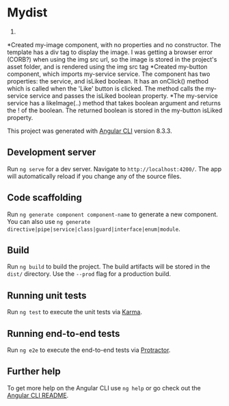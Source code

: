 # Mydist

1. 
*Created my-image component, with no properties and no constructor. The template has a div tag to display the image. I was getting a browser error (CORB?) when using the img src url, so the image is stored in the project's asset folder, and is rendered using the img src tag
*Created my-button component, which imports my-service service. The component has two properties: the service, and isLiked boolean. It has an onClick() method which is called when the 'Like' button is clicked. The method calls the my-service service and passes the isLiked boolean property.
*The my-service service has a likeImage(..) method that takes boolean argument and returns the ! of the boolean. The returned boolean is stored in the my-button isLiked property.



This project was generated with [Angular CLI](https://github.com/angular/angular-cli) version 8.3.3.

## Development server

Run `ng serve` for a dev server. Navigate to `http://localhost:4200/`. The app will automatically reload if you change any of the source files.

## Code scaffolding

Run `ng generate component component-name` to generate a new component. You can also use `ng generate directive|pipe|service|class|guard|interface|enum|module`.

## Build

Run `ng build` to build the project. The build artifacts will be stored in the `dist/` directory. Use the `--prod` flag for a production build.

## Running unit tests

Run `ng test` to execute the unit tests via [Karma](https://karma-runner.github.io).

## Running end-to-end tests

Run `ng e2e` to execute the end-to-end tests via [Protractor](http://www.protractortest.org/).

## Further help

To get more help on the Angular CLI use `ng help` or go check out the [Angular CLI README](https://github.com/angular/angular-cli/blob/master/README.md).
